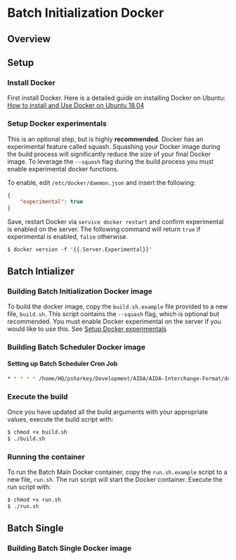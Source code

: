 # Batch Initialization Docker

## Overview

## Setup

### Install Docker

First install Docker. Here is a detailed guide on installing Docker on Ubuntu: [How to install and Use Docker on Ubuntu 18.04](https://www.digitalocean.com/community/tutorials/how-to-install-and-use-docker-on-ubuntu-18-04)

### Setup Docker experimentals

This is an optional step, but is highly **recommended**. Docker has an experimental feature called squash. Squashing
your Docker image during the build process will significantly reduce the size of your final Docker image. To leverage
the `--squash` flag during the build process you must enable experimental docker functions. 

To enable, edit `/etc/docker/daemon.json` and insert the following:

```json
{
	"experimental": true
}
```

Save, restart Docker via `service docker restart` and confirm experimental is enabled on the server. The following command will return `true` if experimental is enabled, `false` otherwise. 
```
$ docker version -f '{{.Server.Experimental}}'
```

## Batch Intializer 

### Building Batch Initialization Docker image

To build the docker image, copy the `build.sh.example` file provided to a new file, `build.sh`. 
This script contains the `--squash` flag, which is optional but recommended. You must enable Docker experimental on the server if you would like to use this. See [Setup Docker experimentals](#Setup-Docker-experimentals)

### Building Batch Scheduler Docker image

#### Setting up Batch Scheduler Cron Job

```bash
* * * * * /home/HQ/psharkey/Development/AIDA/AIDA-Interchange-Format/docker/init/run-scheduler.sh >> /tmp/scehduler.log 2>&1
```

### Execute the build

Once you have updated all the build arguments with your appropriate values, execute the build script with:
```bash
$ chmod +x build.sh
$ ./build.sh
```

### Running the container

To run the Batch Main Docker container, copy the `run.sh.example` script to a new file, `run.sh`. The run script will start the Docker container. Execute the run script with:

```bash
$ chmod +x run.sh
$ ./run.sh
```

## Batch Single

### Building Batch Single Docker image
